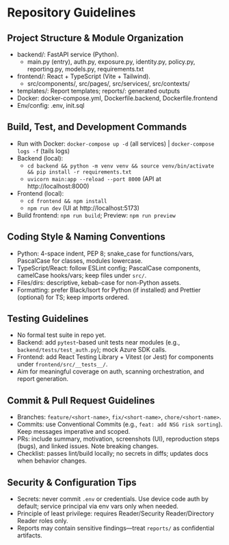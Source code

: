 # Repository Guidelines

## Project Structure & Module Organization
- backend/: FastAPI service (Python).
  - main.py (entry), auth.py, exposure.py, identity.py, policy.py, reporting.py, models.py, requirements.txt
- frontend/: React + TypeScript (Vite + Tailwind).
  - src/components/, src/pages/, src/services/, src/contexts/
- templates/: Report templates; reports/: generated outputs
- Docker: docker-compose.yml, Dockerfile.backend, Dockerfile.frontend
- Env/config: .env, init.sql

## Build, Test, and Development Commands
- Run with Docker: `docker-compose up -d` (all services) | `docker-compose logs -f` (tails logs)
- Backend (local):
  - `cd backend && python -m venv venv && source venv/bin/activate && pip install -r requirements.txt`
  - `uvicorn main:app --reload --port 8000` (API at http://localhost:8000)
- Frontend (local):
  - `cd frontend && npm install`
  - `npm run dev` (UI at http://localhost:5173)
- Build frontend: `npm run build`; Preview: `npm run preview`

## Coding Style & Naming Conventions
- Python: 4-space indent, PEP 8; snake_case for functions/vars, PascalCase for classes, modules lowercase.
- TypeScript/React: follow ESLint config; PascalCase components, camelCase hooks/vars; keep files under `src/`.
- Files/dirs: descriptive, kebab-case for non-Python assets.
- Formatting: prefer Black/Isort for Python (if installed) and Prettier (optional) for TS; keep imports ordered.

## Testing Guidelines
- No formal test suite in repo yet.
- Backend: add `pytest`-based unit tests near modules (e.g., `backend/tests/test_auth.py`); mock Azure SDK calls.
- Frontend: add React Testing Library + Vitest (or Jest) for components under `frontend/src/__tests__/`.
- Aim for meaningful coverage on auth, scanning orchestration, and report generation.

## Commit & Pull Request Guidelines
- Branches: `feature/<short-name>`, `fix/<short-name>`, `chore/<short-name>`.
- Commits: use Conventional Commits (e.g., `feat: add NSG risk sorting`). Keep messages imperative and scoped.
- PRs: include summary, motivation, screenshots (UI), reproduction steps (bugs), and linked issues. Note breaking changes.
- Checklist: passes lint/build locally; no secrets in diffs; updates docs when behavior changes.

## Security & Configuration Tips
- Secrets: never commit `.env` or credentials. Use device code auth by default; service principal via env vars only when needed.
- Principle of least privilege: requires Reader/Security Reader/Directory Reader roles only.
- Reports may contain sensitive findings—treat `reports/` as confidential artifacts.

